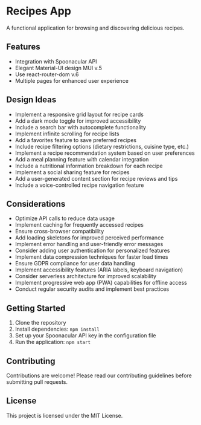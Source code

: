 # Recipes App

A functional application for browsing and discovering delicious recipes.

## Features

-   Integration with Spoonacular API
-   Elegant Material-UI design MUI v.5
-   Use react-router-dom v.6
-   Multiple pages for enhanced user experience

## Design Ideas

-   Implement a responsive grid layout for recipe cards
-   Add a dark mode toggle for improved accessibility
-   Include a search bar with autocomplete functionality
-   Implement infinite scrolling for recipe lists
-   Add a favorites feature to save preferred recipes
-   Include recipe filtering options (dietary restrictions, cuisine type, etc.)
-   Implement a recipe recommendation system based on user preferences
-   Add a meal planning feature with calendar integration
-   Include a nutritional information breakdown for each recipe
-   Implement a social sharing feature for recipes
-   Add a user-generated content section for recipe reviews and tips
-   Include a voice-controlled recipe navigation feature

## Considerations

-   Optimize API calls to reduce data usage
-   Implement caching for frequently accessed recipes
-   Ensure cross-browser compatibility
-   Add loading skeletons for improved perceived performance
-   Implement error handling and user-friendly error messages
-   Consider adding user authentication for personalized features
-   Implement data compression techniques for faster load times
-   Ensure GDPR compliance for user data handling
-   Implement accessibility features (ARIA labels, keyboard navigation)
-   Consider serverless architecture for improved scalability
-   Implement progressive web app (PWA) capabilities for offline access
-   Conduct regular security audits and implement best practices

## Getting Started

1. Clone the repository
2. Install dependencies: `npm install`
3. Set up your Spoonacular API key in the configuration file
4. Run the application: `npm start`

## Contributing

Contributions are welcome! Please read our contributing guidelines before submitting pull requests.

## License

This project is licensed under the MIT License.

